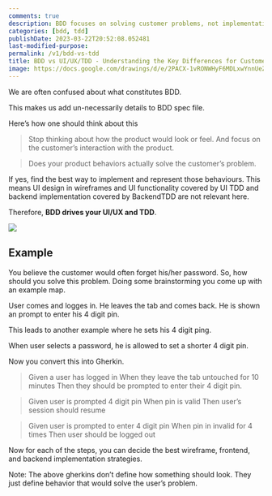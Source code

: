 ```yaml
---
comments: true
description: BDD focuses on solving customer problems, not implementation details like UI. Those are addressed in other activities like wireframing and TDD.
categories: [bdd, tdd]
publishDate: 2023-03-22T20:52:08.052481
last-modified-purpose:
permalink: /v1/bdd-vs-tdd
title: BDD vs UI/UX/TDD - Understanding the Key Differences for Customer-Centric Problem Solving
image: https://docs.google.com/drawings/d/e/2PACX-1vRONWHyF6MDLxwYnnUeZHvg9jPjWjKoxTOfaJdu_roqlYPvS2LA3FLhGp-h2xM2iUAF3I76yylz4pFd/pub?w=1232&amp;h=875
---
```


We are often confused about what constitutes BDD.

This makes us add un-necessarily details to BDD spec file.

Here’s how one should think about this

> Stop thinking about how the product would look or feel. And focus on the customer’s interaction with the product.

> Does your product behaviors actually solve the customer’s problem.

If yes, find the best way to implement and represent those behaviours. This means UI design in wireframes and UI functionality covered by UI TDD and backend implementation covered by BackendTDD are not relevant here.

Therefore, **BDD drives your UI/UX and TDD**.

![](https://docs.google.com/drawings/d/e/2PACX-1vRONWHyF6MDLxwYnnUeZHvg9jPjWjKoxTOfaJdu_roqlYPvS2LA3FLhGp-h2xM2iUAF3I76yylz4pFd/pub?w=1232&amp;h=875)

## Example

You believe the customer would often forget his/her password. So, how should you solve this problem.
Doing some brainstorming you come up with an example map.

User comes and logges in. He leaves the tab and comes back. He is shown an prompt to enter his 4 digit pin.

This leads to another example where he sets his 4 digit ping.

When user selects a password, he is allowed to set a shorter 4 digit pin.

Now you convert this into Gherkin.

> Given a user has logged in
> When they leave the tab untouched for 10 minutes
> Then they should be prompted to enter their 4 digit pin.

> Given user is prompted 4 digit pin
> When pin is valid
> Then user’s session should resume

> Given user is prompted to enter 4 digit pin
> When pin in invalid for 4 times
> Then user should be logged out

Now for each of the steps, you can decide the best wireframe, frontend, and backend implementation strategies.

Note: The above gherkins don’t define how something should look. They just define behavior that would solve the user’s problem.